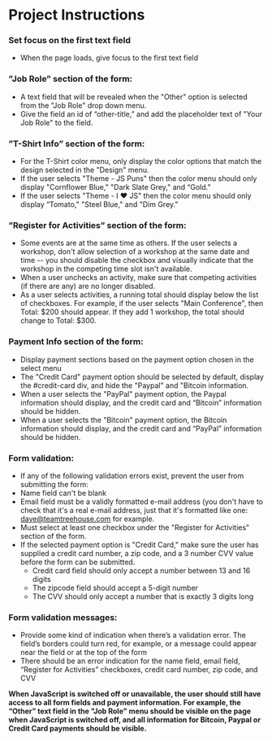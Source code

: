 # Project Instructions

### Set focus on the first text field
* When the page loads, give focus to the first text field

### ”Job Role” section of the form:
* A text field that will be revealed when the "Other" option is selected from the "Job Role" drop down menu.
* Give the field an id of “other-title,” and add the placeholder text of "Your Job Role" to the field.

### ”T-Shirt Info” section of the form:
* For the T-Shirt color menu, only display the color options that match the design selected in the "Design" menu.
* If the user selects "Theme - JS Puns" then the color menu should only display "Cornflower Blue," "Dark Slate Grey," and “Gold."
* If the user selects "Theme - I ♥ JS" then the color menu should only display “Tomato," "Steel Blue," and "Dim Grey."

### ”Register for Activities” section of the form:
* Some events are at the same time as others. If the user selects a workshop, don't allow selection of a workshop at the same date and time -- you should disable the checkbox and visually indicate that the workshop in the competing time slot isn't available.
* When a user unchecks an activity, make sure that competing activities (if there are any) are no longer disabled.
* As a user selects activities, a running total should display below the list of checkboxes. For example, if the user selects "Main Conference", then Total: $200 should appear. If they add 1 workshop, the total should change to Total: $300.

### Payment Info section of the form:
* Display payment sections based on the payment option chosen in the select menu
* The "Credit Card" payment option should be selected by default, display the #credit-card div, and hide the "Paypal" and "Bitcoin information.
* When a user selects the "PayPal" payment option, the Paypal information should display, and the credit card and “Bitcoin” information should be hidden.
* When a user selects the "Bitcoin" payment option, the Bitcoin information should display, and the credit card and “PayPal” information should be hidden.

### Form validation:
* If any of the following validation errors exist, prevent the user from submitting the form:
* Name field can't be blank
* Email field must be a validly formatted e-mail address (you don't have to check that it's a real e-mail address, just that it's formatted like one: dave@teamtreehouse.com for example.
* Must select at least one checkbox under the "Register for Activities" section of the form.
* If the selected payment option is "Credit Card," make sure the user has supplied a credit card number, a zip code, and a 3 number CVV value before the form can be submitted.
  * Credit card field should only accept a number between 13 and 16 digits
  * The zipcode field should accept a 5-digit number
  * The CVV should only accept a number that is exactly 3 digits long

### Form validation messages:
* Provide some kind of indication when there’s a validation error. The field’s borders could turn red, for example, or a message could appear near the field or at the top of the form
* There should be an error indication for the name field, email field, “Register for Activities” checkboxes, credit card number, zip code, and CVV

**When JavaScript is switched off or unavailable, the user should still have access to all form fields and payment information. For example, the “Other” text field in the "Job Role" menu should be visible on the page when JavaScript is switched off, and all information for Bitcoin, Paypal or Credit Card payments should be visible.**
